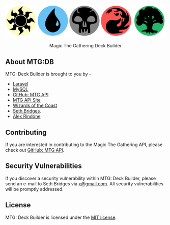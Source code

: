 <p align="center"><img src="public\images\mana-symbols.png"></p>

<p align="center">
Magic The Gathering Deck Builder
</p>

## About MTG:DB

MTG: Deck Builder is brought to you by -

- [Laravel](https://laravel.com/)
- [MySQL](https://mysql.com)
- [GitHub: MTG API](https://github.com/magicthegathering)
- [MTG API Site](https://magicthegathering.io)
- [Wizards of the Coast](http://company.wizards.com/)
- [Seth Bridges](https://sethbridges.me).
- [Alex Rindone](https://github.com/alexrindone)

## Contributing

If you are interested in contributing to the Magic The Gathering API, please check out [GitHub: MTG API](https://github.com/magicthegathering).

## Security Vulnerabilities

If you discover a security vulnerability within MTG: Deck Builder, please send an e-mail to Seth Bridges via [x@gmail.com](mailto:x@gmail.com). All security vulnerabilities will be promptly addressed.

## License

MTG: Deck Builder is licensed under the [MIT license](https://opensource.org/licenses/MIT).
